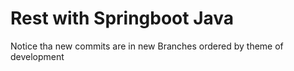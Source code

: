 # Rest with Springboot Java

Notice tha new commits are in new Branches ordered by theme of development